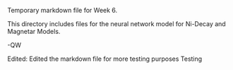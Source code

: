 Temporary markdown file for Week 6.

This directory includes files for the neural network model for Ni-Decay and Magnetar Models.

-QW



Edited:
Edited the markdown file for more testing purposes
Testing

